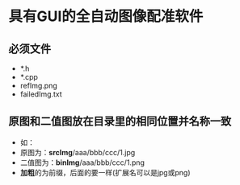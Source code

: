 # 具有GUI的全自动图像配准软件
## 必须文件
- *.h
- *.cpp
- refImg.png
- failedImg.txt
## 原图和二值图放在目录里的相同位置并名称一致
- 如：
- 原图为：**srcImg**/aaa/bbb/ccc/1.jpg
- 二值图为：**binImg**/aaa/bbb/ccc/1.png
- **加粗**的为前缀，后面的要一样(扩展名可以是jpg或png)